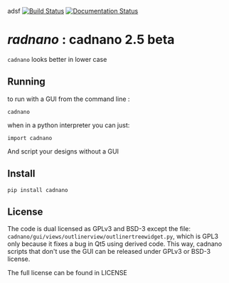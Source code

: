 adsf
[![Build Status](https://travis-ci.org/cadnano/cadnano2.5.svg?branch=master)](https://travis-ci.org/cadnano/cadnano2.5) [![Documentation Status](https://readthedocs.org/projects/cadnano/badge/?version=master)](http://cadnano.readthedocs.io/en/master/?badge=master)

# *radnano* : cadnano 2.5 beta

`cadnano` looks better in lower case

## Running

to run with a GUI from the command line :

    cadnano

when in a python interpreter you can just:

    import cadnano

And script your designs without a GUI

## Install

    pip install cadnano

## License

The code is dual licensed as GPLv3 and BSD-3 except the file: `cadnano/gui/views/outlinerview/outlinertreewidget.py`, which is GPL3 only because it fixes a bug in Qt5 using derived code.
This way, cadnano scripts that don't use the GUI can be released under GPLv3 or BSD-3 license.

The full license can be found in LICENSE

